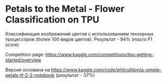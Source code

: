 # Petals to the Metal - Flower Classification on TPU
Классификация изображений цветов с использованием тензорных процессоров (более 100 видов цветов). Результат - 94% (macro F1 score)

Competition page: https://www.kaggle.com/competitions/tpu-getting-started/overview

Версия основана на https://www.kaggle.com/code/philculliton/a-simple-petals-tf-2-2-notebook (результат - 37%)
